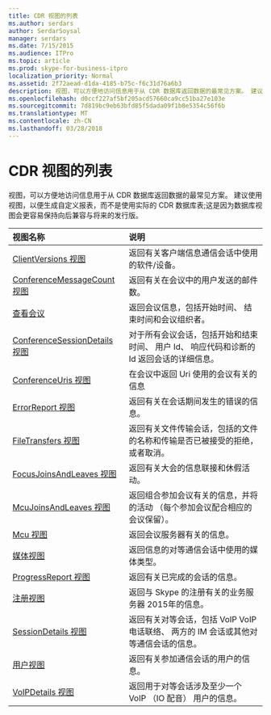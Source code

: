 ```yaml
---
title: CDR 视图的列表
ms.author: serdars
author: SerdarSoysal
manager: serdars
ms.date: 7/15/2015
ms.audience: ITPro
ms.topic: article
ms.prod: skype-for-business-itpro
localization_priority: Normal
ms.assetid: 2f72aead-d1da-4185-b75c-f6c31d76a6b3
description: 视图，可以方便地访问信息用于从 CDR 数据库返回数据的最常见方案。 建议使用视图，以便生成自定义报表，而不是使用实际的 CDR 数据库表;这是因为数据库视图会更容易保持向后兼容与将来的发行版。
ms.openlocfilehash: d0ccf227af5bf205acd57660ca9cc51ba27e103e
ms.sourcegitcommit: 7d819bc9eb63bfd85f5dada09f1b8e5354c56f6b
ms.translationtype: MT
ms.contentlocale: zh-CN
ms.lasthandoff: 03/28/2018
---
```

# <a name="list-of-cdr-views"></a>CDR 视图的列表
 
视图，可以方便地访问信息用于从 CDR 数据库返回数据的最常见方案。 建议使用视图，以便生成自定义报表，而不是使用实际的 CDR 数据库表;这是因为数据库视图会更容易保持向后兼容与将来的发行版。
  
|**视图名称**|**说明**|
|:-----|:-----|
|[ClientVersions 视图](clientversions-0.md) <br/> |返回有关客户端信息通信会话中使用的软件/设备。  <br/> |
|[ConferenceMessageCount 视图](conferencemessagecount-0.md) <br/> |返回有关在会议中的用户发送的邮件数。  <br/> |
|[查看会议](conferences-0.md) <br/> |返回会议信息，包括开始时间、 结束时间和会议组织者。  <br/> |
|[ConferenceSessionDetails 视图](conferencesessiondetails.md) <br/> |对于所有会议会话，包括开始和结束时间、 用户 Id、 响应代码和诊断的 Id 返回会话的详细信息。  <br/> |
|[ConferenceUris 视图](conferenceuris-0.md) <br/> |在会议中返回 Uri 使用的会议有关的信息  <br/> |
|[ErrorReport 视图](errorreport-0.md) <br/> |返回有关在会话期间发生的错误的信息。  <br/> |
|[FileTransfers 视图](filetransfers.md) <br/> |返回有关文件传输会话，包括的文件的名称和传输是否已被接受的拒绝，或者取消。  <br/> |
|[FocusJoinsAndLeaves 视图](focusjoinsandleaves-0.md) <br/> |返回有关大会的信息联接和休假活动。  <br/> |
|[McuJoinsAndLeaves 视图](mcujoinsandleaves-0.md) <br/> |返回组合参加会议有关的信息，并将的活动 （每个参加会议配合相应的会议保留）。  <br/> |
|[Mcu 视图](mcus-0.md) <br/> |返回会议服务器有关的信息。  <br/> |
|[媒体视图](media-0.md) <br/> |返回信息的对等通信会话中使用的媒体类型。  <br/> |
|[ProgressReport 视图](progressreport-0.md) <br/> |返回有关已完成的会话的信息。  <br/> |
|[注册视图](registration-0.md) <br/> |返回与 Skype 的注册有关的业务服务器 2015年的信息。  <br/> |
|[SessionDetails 视图](sessiondetails-0.md) <br/> |返回有关对等会话，包括 VoIP VoIP 电话联络、 两方的 IM 会话或其他对等通信会话的信息。  <br/> |
|[用户视图](user.md) <br/> |返回有关参加通信会话的用户的信息。  <br/> |
|[VoIPDetails 视图](voipdetails.md) <br/> |返回用于对等会话涉及至少一个 VoIP （IO 配音） 用户的信息。  <br/> |
   


